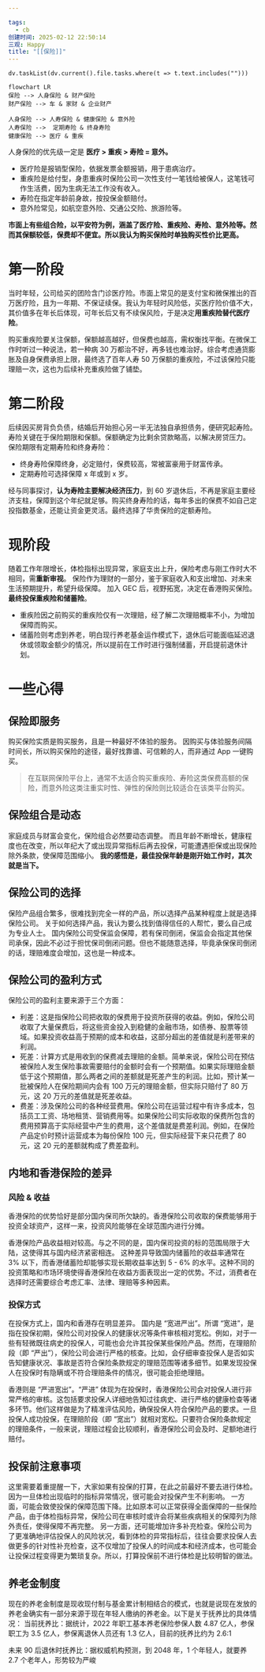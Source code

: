 ```yaml
---

tags:
  - cb
创建时间: 2025-02-12 22:50:14
三观: Happy
title: "[[保险]]"
---
```






```dataviewjs
dv.taskList(dv.current().file.tasks.where(t => t.text.includes("")))
```


```mermaid
flowchart LR
保险 --> 人身保险 & 财产保险
财产保险 --> 车 & 家财 & 企业财产

人身保险 --> 人寿保险 & 健康保险 & 意外险
人寿保险 -->  定期寿险 & 终身寿险
健康保险 --> 医疗 & 重疾
```



人身保险的优先级一定是 **医疗 > 重疾 > 寿险 = 意外。**
- 医疗险是报销型保险，依据发票金额报销，用于患病治疗。
- 重疾险是给付型，身患重疾时保险公司一次性支付一笔钱给被保人，这笔钱可作生活费，因为生病无法工作没有收入。
- 寿险在指定年龄前身故，按投保金额赔付。
- 意外险常见，如航空意外险、交通公交险、旅游险等。

**市面上有些组合险，以平安符为例，涵盖了医疗险、重疾险、寿险、意外险等。然而其保额较低，保费却不便宜。所以我认为购买保险时单独购买性价比更高。**

# 第一阶段
当时年轻，公司给买的团险含门诊医疗险。市面上常见的是支付宝和微保推出的百万医疗险，且为一年期、不保证续保。我认为年轻时风险低，买医疗险价值不大，其价值多在年长后体现，可年长后又有不续保风险，于是决定**用重疾险替代医疗险**。

购买重疾险要关注保额，保额越高越好，但保费也越高，需权衡找平衡。在微保工作时听过一种说法，若一种病 30 万都治不好，再多钱也难治好。综合考虑通货膨胀及自身保费承担上限，最终选了百年人寿 50 万保额的重疾险，不过该保险只能理赔一次，这也为后续补充重疾险做了铺垫。

# 第二阶段

后续因买房背负负债，结婚后开始担心另一半无法独自承担债务，便研究起寿险。
寿险关键在于保险期限和保额。保额确定为比剩余贷款略高，以解决房贷压力。
保险期限有定期寿险和终身寿险：
- 终身寿险保障终身，必定赔付，保费较高，常被富豪用于财富传承。
- 定期寿险可选择保障 x 年或到 x 岁。

经与同事探讨，**认为寿险主要解决经济压力**，到 60 岁退休后，不再是家庭主要经济支柱，保障到这个年纪就足够。购买终身寿险的话，每年多出的保费不如自己定投指数基金，还能让资金更灵活。最终选择了华贵保险的定额寿险。


# 现阶段

随着工作年限增长，体检指标出现异常，家庭支出上升，保险考虑与刚工作时大不相同，需**重新审视**。
保险作为理财的一部分，鉴于家庭收入和支出增加、对未来生活预期提升，希望升级保障。
加入 GEC 后，视野拓宽，决定在香港购买保险。**最终投保重疾险和储蓄险**。
- 重疾险因之前购买的重疾险仅有一次理赔，经了解二次理赔概率不小，为增加保障而购买。
- 储蓄险则考虑到养老，明白现行养老基金运作模式下，退休后可能面临延迟退休或领取金额少的情况，所以提前在工作时进行强制储蓄，开启提前退休计划。



# 一些心得

## 保险即服务

购买保险实质是购买服务，且是一种最好不体验的服务。
因购买与体验服务间隔时间长，所以购买保险的途径，最好找靠谱、可信赖的人，而非通过 App 一键购买。

> 在互联网保险平台上，通常不太适合购买重疾险、寿险这类保费高额的保险，而意外险这类注重实时性、弹性的保险则比较适合在该类平台购买。

## 保险组合是动态

家庭成员与财富会变化，保险组合必然要动态调整。
而且年龄不断增长，健康程度也在改变，所以年纪大了或出现异常指标后再去投保，可能遭遇拒保或出现保险除外条款，使保障范围缩小。
**我的感悟是，最佳投保年龄是刚开始工作时，其次就是当下。**

## 保险公司的选择

保险产品组合繁多，很难找到完全一样的产品，所以选择产品某种程度上就是选择保险公司。
关于如何选择产品，我认为要么找到值得信任的人帮忙，要么自己成为专业人士。
国内保险公司受保监会保障，若有保司倒闭，保监会会指定其他保司承保，因此不必过于担忧保司倒闭问题。但也不能随意选择，毕竟承保保司倒闭的话，理赔难度会增加，这也是一种成本。

## 保险公司的盈利方式

保险公司的盈利主要来源于三个方面：
- 利差：这是指保险公司把收取的保费用于投资所获得的收益。例如，保险公司收取了大量保费后，将这些资金投入到稳健的金融市场，如债券、股票等领域。如果投资收益高于预期的成本和收益，这部分超出的差值就是利差带来的利润。
- 死差：计算方式是用收到的保费减去理赔的金额。简单来说，保险公司在预估被保险人发生保险事故需要赔付的金额时会有一个预期值。如果实际理赔金额低于这个预期值，那么两者之间的差额就是死差产生的利润。比如，预计某一批被保险人在保险期间内会有 100 万元的理赔金额，但实际只赔付了 80 万元，这 20 万元的差值就是死差收益。
- 费差：涉及保险公司的各种经营费用。保险公司在运营过程中有许多成本，包括员工工资、场地租赁、营销费用等。如果保险公司实际收取的保费所包含的费用预算高于实际经营中产生的费用，这个差值就是费差利润。例如，在保险产品定价时预计运营成本为每份保险 100 元，但实际经营下来只花费了 80 元，这 20 元的差额就构成了费差盈利。
    

## 内地和香港保险的差异

### 风险 & 收益
香港保险的优势恰好是部分国内保司所欠缺的。香港保险公司收取的保费能够用于投资全球资产，这样一来，投资风险能够在全球范围内进行分摊。

香港保险产品收益相对较高。与之不同的是，国内保司投资的标的范围局限于大陆，这使得其与国内经济紧密相连。
这种差异导致国内储蓄险的收益率通常在 3% 以下，而香港储蓄险却能够实现长期收益率达到 5 - 6% 的水平。这种不同的投资策略和市场环境使得香港保险在收益方面表现出一定的优势。不过，消费者在选择时还需要综合考虑汇率、法律、理赔等多种因素。

### 投保方式

在投保方式上，国内和香港存在明显差异。
国内是 “宽进严出”。所谓 “宽进”，是指在投保初期，保险公司对投保人的健康状况等条件审核相对宽松。例如，对于一些有轻微既往病史的投保人，可能也会允许其投保某些保险产品。然而，在理赔阶段（即 “严出”），保险公司会进行严格的核查。比如，会仔细审查投保人是否如实告知健康状况、事故是否符合保险条款规定的理赔范围等诸多细节。如果发现投保人在投保时有隐瞒或不符合理赔条件的情况，很可能会拒绝理赔。

香港则是 “严进宽出”。“严进” 体现为在投保时，香港保险公司会对投保人进行非常严格的审核。这包括要求投保人详细地告知过往病史、进行严格的健康检查等诸多环节。他们这样做是为了精准评估风险，确保投保人符合保险产品的要求。一旦投保人成功投保，在理赔阶段（即 “宽出”）就相对宽松。只要符合保险条款规定的理赔条件，一般来说，理赔过程会比较顺利，香港保险公司会及时、足额地进行赔付。

## 投保前注意事项

这里需要着重提醒一下，大家如果有投保的打算，在此之前最好不要去进行体检。因为一旦体检出现临时的指标异常情况，很可能会对投保产生不利影响。
一方面，可能会致使投保的保障范围下降。比如原本可以正常获得全面保障的一些保险产品，由于体检指标异常，保险公司在审核时或许会将某些疾病相关的保障列为除外责任，使得保障不再完整。
另一方面，还可能增加许多补充检查。保险公司为了更准确地评估投保人的风险状况，看到体检的异常指标后，往往会要求投保人去做更多的针对性补充检查，这不仅增加了投保人的时间成本和经济成本，也可能会让投保过程变得更为繁琐复杂。所以，打算投保前不进行体检是比较明智的做法。

## 养老金制度

现在的养老金制度是现收现付制与基金累计制相结合的模式，也就是说现在发放的养老金确实有一部分来源于现在年轻人缴纳的养老金。以下是关于抚养比的具体情况：
当前抚养比：据统计，2022 年职工基本养老保险参保人数 4.87 亿人，参保职工为 3.5 亿人，参保离退休人员还有 1.3 亿人，目前的抚养比约为 2.6:1

未来 90 后退休时抚养比：据权威机构预测，到 2048 年，1 个年轻人，就要养 2.7 个老年人，形势较为严峻








